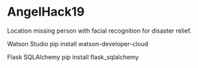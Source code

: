 # AngelHack19
Location missing person with facial recognition for disaster relief. 

Watson Studio 
pip install watson-developer-cloud

Flask SQLAlchemy 
pip install flask_sqlalchemy